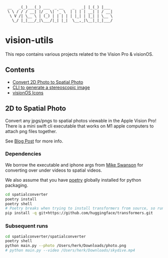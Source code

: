 ```
 __   _(_)___(_) ___  _ __    _   _| |_(_) |___
 \ \ / / / __| |/ _ \| '_ \  | | | | __| | / __|
  \ V /| \__ \ | (_) | | | | | |_| | |_| | \__ \
   \_/ |_|___/_|\___/|_| |_|  \__,_|\__|_|_|___/
```
# vision-utils

This repo contains various projects related to the Vision Pro & visionOS.

## Contents

- [Convert 2D Photo to Spatial Photo](./spatialconverter/)
- [CLI to generate a stereoscopic image](./picCombiner)
- [visionOS Icons](./icons)

## 2D to Spatial Photo
Convert any jpgs/pngs to spatial photos viewable in the Apple Vision Pro! There is a mini swift cli executable that works on M1 apple computers to attach png files together.

See [Blog Post](https://blog.studiolanes.com/posts/2d-to-spatial-photos) for more info.

### Dependencies
We borrow the executable and iphone args from [Mike Swanson](https://blog.mikeswanson.com/spatial) for converting over under videos to spatial videos.

We also assume that you have [poetry](https://github.com/python-poetry/poetry) globally installed for python packaging.

```bash
cd spatialconverter
poetry install
poetry shell
# Poetry breaks when trying to install transformers from source, so run this installation the first time
pip install -q git+https://github.com/huggingface/transformers.git
```

### Subsequent runs

```bash
cd spatialconverter/spatialconverter
poetry shell
python main.py --photo /Users/herk/Downloads/photo.png
# python main.py --video /Users/herk/Downloads/skydive.mp4
```